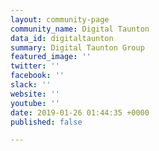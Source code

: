 ```yaml
---
layout: community-page
community_name: Digital Taunton
data_id: digitaltaunton
summary: Digital Taunton Group
featured_image: ''
twitter: ''
facebook: ''
slack: ''
website: ''
youtube: ''
date: 2019-01-26 01:44:35 +0000
published: false

---
```

